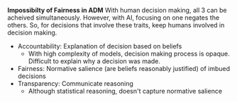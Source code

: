 <!-- SPDX-License-Identifier: zlib-acknowledgement -->
**Impossibilty of Fairness in ADM**
With human decision making, all 3 can be acheived simultaneously.
However, with AI, focusing on one negates the others.
So, for decisions that involve these traits, keep humans involved in decision making.
- Accountability: Explanation of decision based on beliefs
  * With high complexity of models, decision making process is opaque.
    Difficult to explain why a decision was made.
- Fairness: Normative salience (are beliefs reasonably justified) of imbued decisions
- Transparency: Communicate reasoning
  * Although statistical reasoning, doesn't capture normative salience
